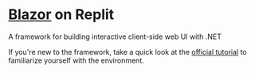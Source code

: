 # [Blazor](https://dotnet.microsoft.com/en-us/apps/aspnet/web-apps/blazor) on Replit

A framework for building interactive client-side web UI with .NET

If you're new to the framework, take a quick look at the [official tutorial](https://dotnet.microsoft.com/en-us/learn/aspnet/blazor-tutorial/intro) to familiarize yourself with the environment.
